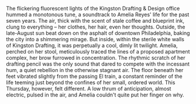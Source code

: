 The flickering fluorescent lights of the Kingston Drafting & Design office hummed a monotonous tune, a soundtrack to Amelia Reyes' life for the past seven years.  The air, thick with the scent of stale coffee and blueprint ink, clung to everything – her clothes, her hair, even her thoughts.  Outside, the late-August sun beat down on the asphalt of downtown Philadelphia, baking the city into a shimmering mirage.  But inside, within the sterile white walls of Kingston Drafting, it was perpetually a cool, dimly lit twilight. Amelia, perched on her stool, meticulously traced the lines of a proposed apartment complex, her brow furrowed in concentration. The rhythmic scratch of her drafting pencil was the only sound that dared to compete with the incessant hum, a quiet rebellion in the otherwise stagnant air.  The floor beneath her feet vibrated slightly from the passing El train, a constant reminder of the life teeming just beyond the confines of her small, ordered world.  This Thursday, however, felt different.  A low thrum of anticipation, almost electric, pulsed in the air, and Amelia couldn't quite put her finger on why.

